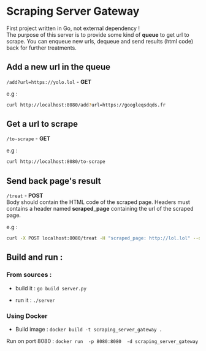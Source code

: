 # Scraping Server Gateway

First project written in Go, not external dependency !   
The purpose of this server is to provide some kind of **queue** to get url to scrape.
You can enqueue new urls, dequeue and send results (html code) back for further treatments.


## Add a new url in the queue

`/add?url=https://yolo.lol` - **GET** 

e.g :  
```bash
curl http://localhost:8080/add?url=https://googleqsdqds.fr
```

## Get a url to scrape 

`/to-scrape` - **GET** 

e.g :  
````bash
curl http://localhost:8080/to-scrape
````

## Send back page's result  

`/treat` - **POST**   
Body should contain the HTML code of the scraped page.
Headers must contains a header named **scraped_page** containing the url of the scraped page. 

e.g :  
````bash
curl -X POST localhost:8080/treat -H "scraped_page: http://lol.lol" --data "<html>......</html>"
````

## Build and run :  

### From sources :  

-  build it :  `go build server.py`  

-  run it : `./server`

### Using Docker

- Build image : 
`docker build -t scraping_server_gateway .`

Run on port 8080 :  `docker run  -p 8080:8080  -d scraping_server_gateway`